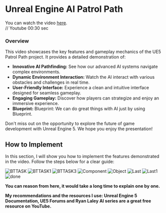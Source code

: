 # Unreal Engine AI Patrol Path



You can watch the video [here](https://www.youtube.com/watch?v=kT3aVJSVMnM).                                                  
// Youtube 00:30 sec

### Overview

This video showcases the key features and gameplay mechanics of the UE5 Patrol Path project. It provides a detailed demonstration of:

- **Innovative AI Pathfinding:** See how our advanced AI systems navigate complex environments.
- **Dynamic Environment Interaction:** Watch the AI interact with various obstacles and challenges in real time.
- **User-Friendly Interface:** Experience a clean and intuitive interface designed for seamless gameplay.
- **Engaging Gameplay:** Discover how players can strategize and enjoy an immersive experience.
- **Blueprint:** Blueprint: We can do great things with AI just by using Blueprint.

Don't miss out on the opportunity to explore the future of game development with Unreal Engine 5. We hope you enjoy the presentation!

## How to Implement

In this section, I will show you how to implement the features demonstrated in the video. Follow the steps below for a clear guide:

![BTTASK](https://github.com/user-attachments/assets/e47f855f-ab39-4301-ae09-8139c31eaeca)
![BTTASK1](https://github.com/user-attachments/assets/85c15dc8-c12e-485f-a0a2-930412aa42a6)
![BTTASK3](https://github.com/user-attachments/assets/0b208aa1-6fb3-49ec-a060-e59c79b1d62c)
![Component](https://github.com/user-attachments/assets/7146f1a0-720a-4e8b-853f-bdf6bc411579)
![Object](https://github.com/user-attachments/assets/ec202ab7-c51b-461f-8a37-d788ff01ed37)
![Last](https://github.com/user-attachments/assets/7c47745e-5220-46ed-bbee-f9f8bf1f38a8)
![Last1](https://github.com/user-attachments/assets/cdf6df37-390f-4c18-a199-829a69aa4eba)
![done](https://github.com/user-attachments/assets/ed974c6e-4067-42f1-b263-daa6de83b537)


**You can reason from here, it would take a long time to explain one by one.**

**My recommendations and the resources I use: Unreal Engine 5 Documentation, UE5 Forums and Ryan Laley AI series are a great free resource on YouTube.**





